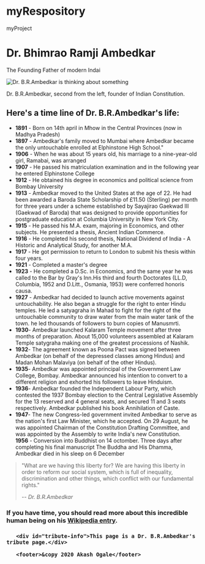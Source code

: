 # myRespository
myProject
<div id="main">
  <h1 id="title">Dr. Bhimrao Ramji Ambedkar</h1>
  <p>The Founding Father of modern Indai</p>
  <div id="img-div">
    <img class="responsive" 
      id="image"
      src="https://gumlet.assettype.com/dharmadispatch%2F2019-12%2F49ef9b15-ec4c-4d98-8cad-dade77b294dd%2FScreenshot_2019_04_14_at_2_36_55_PM.png?auto=format%2Ccompress&fit=max&format=webp&w=1140&dpr=1.0"
         alt="Dr. B.R.Ambedkar is thinking about something"
    />
    <p id="img-caption">
      Dr. B.R.Ambedkar, second from the left, founder of Indian Constitution.
    </p>
  </div> 
  
  <section id="tribute-info">
    <h2 id="headline">Here's a time  line of Dr. B.R.Ambedkar's life:</h2>
    <ul>
      <li><strong>1891</strong> - Born 
on 14th april in  Mhow in the Central Provinces (now in Madhya Pradesh)</li>
      <li>
        <strong>1897</strong> - Ambedkar's family moved to Mumbai where Ambedkar became the only untouchable enrolled at Elphinstone High School."         </li>
      <li>
        <strong>1906</strong> - When he was about 15 years old, his marriage to a nine-year-old girl, Ramabai, was arranged
      </li>
      <li>
        <strong>1907</strong> - He passed his matriculation examination and in the following year he entered Elphinstone College
        </li>
        <li>
          <strong>1912</strong> -  He obtained his degree in economics and political science from Bombay University
        </li>
        <li>
         <strong>1913</strong> -  Ambedkar moved to the United States at the age of 22. He had been awarded a Baroda State Scholarship of £11.50 (Sterling) per month for three years under a scheme established by Sayajirao Gaekwad III (Gaekwad of Baroda) that was designed to provide opportunities for postgraduate education at Columbia University in New York City.
        </li>
        <li>
          <strong>1915</strong> - He passed his M.A. exam, majoring in Economics, and other subjects. He presented a thesis, Ancient Indian Commerce.         </li>
        <li>
          <strong>1916</strong> - He completed his second thesis, National Dividend of India - A Historic and Analytical Study, for another M.A.
        </li>
        <li>
          <strong>1917</strong> -  He got permission to return to London to submit his thesis within four years.
        </li>
        <li>
          <strong>1921</strong> -      Completed a master's degree </li>
        <li>
          <strong>1923</strong> -  He completed a D.Sc. in Economics, and the same year he was called to the Bar by Gray's Inn.His third and fourth Doctorates (LL.D, Columbia, 1952 and D.Litt., Osmania, 1953) were conferred honoris causa.
        </li>
        <li>
         <strong>1927</strong> - Ambedkar had decided to launch active movements against untouchability. 
          He also began a struggle for the right to enter Hindu temples.
          He led a satyagraha in Mahad to fight for the right of the untouchable community to draw water from the main water tank of the town.
          he led thousands of followers to burn copies of Manusmrti.
        </li>
        <li>
          <strong>1930</strong>- Ambedkar launched Kalaram Temple movement after three months of preparation. About 15,000 volunteers assembled at Kalaram Temple satygraha making one of the greatest processions of Nashik. 
        </li>
        <li><strong>1932</strong>- The agreement known as Poona Pact was signed between Ambedkar (on behalf of the depressed classes among Hindus) and Madan Mohan Malaviya (on behalf of the other Hindus).</li>
      <li><strong>1935</strong>- Ambedkar was appointed principal of the Government Law College, Bombay.
        Ambedkar announced his intention to convert to a different religion and exhorted his followers to leave Hinduism.
      </li>
      <li><strong>1936</strong>- Ambedkar founded the Independent Labour Party, which contested the 1937 Bombay election to the Central Legislative Assembly for the 13 reserved and 4 general seats, and secured 11 and 3 seats respectively.
      Ambedkar published his book Annihilation of Caste.
      </li>
      <li><strong>1947</strong>- The new Congress-led government invited Ambedkar to serve as the nation's first Law Minister, which he accepted. On 29 August, he was appointed Chairman of the Constitution Drafting Committee, and was appointed by the Assembly to write India's new Constitution.</li>
      <strong>1956</strong> -      Conversion into Buddhist on 14 octomber.
      Three days after completing his final manuscript The Buddha and His Dhamma, Ambedkar died in his sleep on 6 December</li>
    </ul>
    <blockquote
       cite="https://www.brainyquote.com/quotes/b_r_ambedkar_396159"
    >
          <p>"What are we having this liberty for? We are having this liberty in order to reform our social system, which is full of inequality, discrimination and other things, which conflict with our fundamental rights." 
      </p>
      <cite>-- Dr. B.R.Ambedkar</cite>
     </blockquote>
     <h3>
          If you have time, you should read more about this incredible human being on his 
      <a
        id="tribute-link" class="responsive"
  href="https://en.wikipedia.org/wiki/B._R._Ambedkar"
        target="_blank"
        >Wikipedia entry</a
      >.
     <h3>
       
       <div id="tribute-info">This page is a Dr. B.R.Ambedkar's tribute page.</div>
       
       <footer>&copy 2020 Akash Ogale</footer>
  </section>
</div>
 
